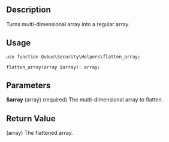 Description
-----------

Turns multi-dimensional array into a regular array.

Usage
-----

    use function Qubus\Security\Helpers\flatten_array;
    
    flatten_array(array $array): array;

Parameters
----------

**$array** (array) (required) The multi-dimensional array to flatten.

Return Value
------------

(array) The flattened array.